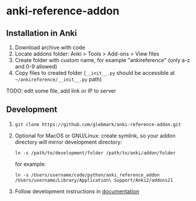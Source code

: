 # anki-reference-addon

## Installation in Anki

1) Download archive with code
2) Locate addons folder: Anki > Tools > Add-ons > View files
3) Create folder with custom name, for example "ankireference" (only a-z and 0-9 allowed)
4) Copy files to created folder (`__init__.py` should be accessible at `~/ankireference/__init__.py` path)

TODO: edit some file, add link or IP to server

## Development

1) `git clone https://github.com/glebmark/anki-reference-addon.git`
2) Optional for MacOS or GNU/Linux: create symlink, so your addon directory will mirror development directory:

    `ln -s /path/to/development/folder /path/to/anki/addon/folder`

    for example:

    `ln -s /Users/username/code/python/anki_reference_addon /Users/username/Library/Application\ Support/Anki2/addons21`
3) Follow development instructions in [documentation](https://addon-docs.ankiweb.net/intro.html)